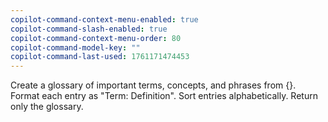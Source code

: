 ```yaml
---
copilot-command-context-menu-enabled: true
copilot-command-slash-enabled: true
copilot-command-context-menu-order: 80
copilot-command-model-key: ""
copilot-command-last-used: 1761171474453
---
```

Create a glossary of important terms, concepts, and phrases from {}. Format each entry as "Term: Definition". Sort entries alphabetically. Return only the glossary.